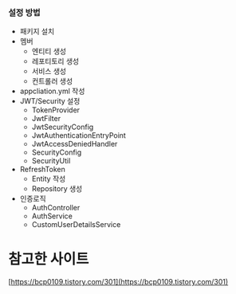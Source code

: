 ### 설정 방법

- 패키지 설치
- 멤버 
  - 엔티티 생성
  - 레포티토리 생성
  - 서비스 생성 
  - 컨트롤러 생성 
- appcliation.yml 작성
- JWT/Security 설정
  - TokenProvider
  - JwtFilter
  - JwtSecurityConfig
  - JwtAuthenticationEntryPoint
  - JwtAccessDeniedHandler
  - SecurityConfig
  - SecurityUtil
- RefreshToken
  - Entity 작성
  - Repository 생성
- 인증로직
  - AuthController
  - AuthService
  - CustomUserDetailsService

# 참고한 사이트

[https://bcp0109.tistory.com/301](https://bcp0109.tistory.com/301)
